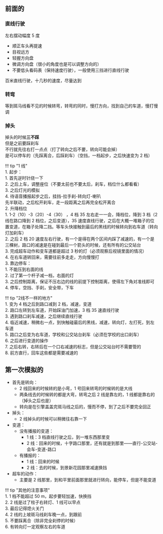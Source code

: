 ## 前面的
### 直线行驶  
左右摆动幅度 5 度  

- 顺正车头再提速
- 目视远方
- 轻握方向盘
- 微调方向盘（很小的角度也是可以调整方向的）
- 不要低头看码表（保持速度行驶），一般使用三挡进行直线行驶

百米直线行驶，十几秒的速度，尽量达到

### 转弯  
等到斑马线看不见的时候转弯，转弯的同时，慢打方向，找到自己的车道，慢打慢调  

### 掉头  
掉头的时候**三不踩**  
但是之前要踩刹车  
不行就先往右打一点点（打了转向之后不要，转向可能会掉）  
是可以停车的（先踩离合，后踩刹车）（空挡，一档起步，之后快速变为 2 档）  

!!! tip "1 线"    
    1. 起步：  
        1. 首先逆时针绕一下  
        2. 之后上车，调整座位（不要太前也不要太后，刹车，档位什么都看看）  
        3. 之后灯光的模拟  
        4. 待语音播报起步之后，挂挡-拉手刹-转向灯-喇叭  
            先半联动，之后松开刹车，走一段距离之后再完全松开离合  
    2. 升降档位  
        1. 1-2（10）-3（20）-4（30） ，4 档 35 左右走一一会，降档位，降到 3 档（2线在路口降到 2 档位，之后变道），35 速度直线行驶，之后在大概一堆箱子的位置变道，在箱子处降二挡。等车头快接触到最后的黑线的时候转向到右车道（转向灯加刹车）  
        2. 之后 2 档 20 速度左右行驶，有一个是得在两个区间内踩了减速的，有一个是三棵树，路口的减速是在碰到最后一个箭头的时候，还有所有的公交站台  
        3. 完成超车动作和变车道都是超过 3 秒的灯（必须观察后视镜里面的情况）  
        4. 在右车道转回来，需要往前多走走，方向慢慢打  
    3. 靠边停车：  
        1. 不能压到右面的线  
        2. 过了第一个杆子减一档，右面的灯  
        3. 之后控制距离，保证不压右边的线的前提下控制距离，使得左下角对准线即可  
        4. 停车，空挡、手刹，安全带，下车

!!! tip "2线不一样的地方"  
    1. 变为 4 档之后到路口减到 2 档，减速，变道  
    2. 路口左转到左车道，开始踩油门加速，3 档 35 速直线行驶  
    3. 遇到路口刹车减速，之后继续直线行驶  
    4. 临近减速，稍微右一点，到快触碰最后的黑线，减速，转向灯，左打死，到左车道  
    5. 路口之后变为右车道，学校和公交站台刹车（必须在学校的出口刹车）  
    6. 之后进行变道的操作  
    7. 之后右转，右转后在一个口右减速的标志，但是公交站台时不需要管的  
    8. 前方直行，回车这些都是需要减速的

## 第一次模拟的  

- 首先是转向：
    - 2 线回来的时候转的是小弯，1 号回来转弯的时候转的是大线
    - 两条线去的时候转的都是大弯，转弯之后 2 线是靠左的，1 线都是靠右的（掉头之后也是）
    - 转向是在引擎盖盖完斑马线之后的，慢而不停，到了之后不要完全回正
- 掉头：
    - 2 线掉头的时候可以稍微往右靠一下
- 变道：
    - 没有播报的变道：
        - 1 线：3 档直线行驶之后，到一堆东西那里变
        - 2 线：回来的时候，十字路口那里，还有就是到那里——直行-公交站-会车-变道-路口
    - 有播报的：
        - 1 线：回来的时候
        - 2 线：去的时候，到景新花园那里减速换挡
- 超车的动作：
    - 主要是 2 线那里，到和平里前面那里就进行转向，能停车，但是不能变道

!!! tip "其他的注意事项"  
    1. 1 档不能超过 50 m，起步要轻加速，快换挡  
    2. 2 线是过了柱子右转灯、1 线可以早点  
    3. 最后记得熄火关门  
    4. 2 线的上坡斑马线刹车晚一点，到跟前  
    5. 不要踩离合（除非完全刹停的时候）  
    6. 有转向灯一定观察左右的车道
